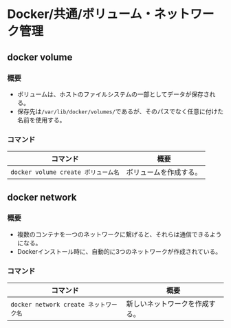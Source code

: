 # Docker/共通/ボリューム・ネットワーク管理

## docker volume

### 概要

- ボリュームは、ホストのファイルシステムの一部としてデータが保存される。
- 保存先は`/var/lib/docker/volumes/`であるが、そのパスでなく任意に付けた名前を使用する。

### コマンド

| コマンド                            | 概要                   |
| ----------------------------------- | ---------------------- |
| `docker volume create ボリューム名` | ボリュームを作成する。 |

## docker network

### 概要

- 複数のコンテナを一つのネットワークに繋げると、それらは通信できるようになる。
- Dockerインストール時に、自動的に3つのネットワークが作成されている。

### コマンド

| コマンド                               | 概要                           |
| -------------------------------------- | ------------------------------ |
| `docker network create ネットワーク名` | 新しいネットワークを作成する。 |

